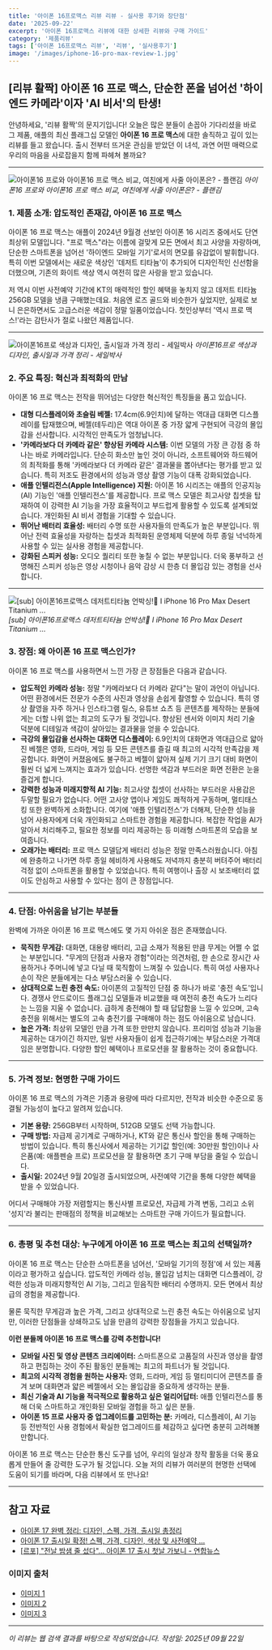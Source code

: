 ```yaml
---
title: '아이폰 16프로맥스 리뷰 리뷰 - 실사용 후기와 장단점'
date: '2025-09-22'
excerpt: '아이폰 16프로맥스 리뷰에 대한 상세한 리뷰와 구매 가이드'
category: '제품리뷰'
tags: ['아이폰 16프로맥스 리뷰', '리뷰', '실사용후기']
image: '/images/iphone-16-pro-max-review-1.jpg'
---
```


## [리뷰 활짝] 아이폰 16 프로 맥스, 단순한 폰을 넘어선 '하이엔드 카메라'이자 'AI 비서'의 탄생!

안녕하세요, '리뷰 활짝'의 문지기입니다! 오늘은 많은 분들이 손꼽아 기다리셨을 바로 그 제품, 애플의 최신 플래그십 모델인 **아이폰 16 프로 맥스**에 대한 솔직하고 깊이 있는 리뷰를 들고 왔습니다. 출시 전부터 뜨거운 관심을 받았던 이 녀석, 과연 어떤 매력으로 우리의 마음을 사로잡을지 함께 파헤쳐 볼까요?

---

![아이폰16 프로와 아이폰16 프로 맥스 비교, 여친에게 사줄 아이폰은? - 플랜김](/images/iphone-16-pro-max-review-1.webp)
*아이폰16 프로와 아이폰16 프로 맥스 비교, 여친에게 사줄 아이폰은? - 플랜김*

### 1. 제품 소개: 압도적인 존재감, 아이폰 16 프로 맥스

아이폰 16 프로 맥스는 애플이 2024년 9월경 선보인 아이폰 16 시리즈 중에서도 단연 최상위 모델입니다. "프로 맥스"라는 이름에 걸맞게 모든 면에서 최고 사양을 자랑하며, 단순한 스마트폰을 넘어선 '하이엔드 모바일 기기'로서의 면모를 유감없이 발휘합니다. 특히 이번 모델에서는 새로운 색상인 '데저트 티타늄'이 추가되어 디자인적인 신선함을 더했으며, 기존의 화이트 색상 역시 여전히 많은 사랑을 받고 있습니다.

저 역시 이번 사전예약 기간에 KT의 매력적인 할인 혜택을 놓치지 않고 데저트 티타늄 256GB 모델을 냉큼 구매했는데요. 처음엔 로즈 골드와 비슷한가 싶었지만, 실제로 보니 은은하면서도 고급스러운 색감이 정말 일품이었습니다. 첫인상부터 '역시 프로 맥스!'라는 감탄사가 절로 나왔던 제품입니다.

---

![아이폰16프로 색상과 디자인, 출시일과 가격 정리 - 세일박사](/images/iphone-16-pro-max-review-2.webp)
*아이폰16프로 색상과 디자인, 출시일과 가격 정리 - 세일박사*

### 2. 주요 특징: 혁신과 최적화의 만남

아이폰 16 프로 맥스는 전작을 뛰어넘는 다양한 혁신적인 특징들을 품고 있습니다.

*   **대형 디스플레이와 초슬림 베젤:** 17.4cm(6.9인치)에 달하는 역대급 대화면 디스플레이를 탑재했으며, 베젤(테두리)은 역대 아이폰 중 가장 얇게 구현되어 극강의 몰입감을 선사합니다. 시각적인 만족도가 엄청납니다.
*   **'카메라보다 더 카메라 같은' 향상된 카메라 시스템:** 이번 모델의 가장 큰 강점 중 하나는 바로 카메라입니다. 단순히 화소만 높인 것이 아니라, 소프트웨어와 하드웨어의 최적화를 통해 '카메라보다 더 카메라 같은' 결과물을 뽑아낸다는 평가를 받고 있습니다. 특히 저조도 환경에서의 성능과 영상 촬영 기능이 대폭 강화되었습니다.
*   **애플 인텔리전스(Apple Intelligence) 지원:** 아이폰 16 시리즈는 애플의 인공지능(AI) 기능인 '애플 인텔리전스'를 제공합니다. 프로 맥스 모델은 최고사양 칩셋을 탑재하여 이 강력한 AI 기능을 가장 효율적이고 부드럽게 활용할 수 있도록 설계되었습니다. 개인화된 AI 비서 경험을 기대할 수 있습니다.
*   **뛰어난 배터리 효율성:** 배터리 수명 또한 사용자들의 만족도가 높은 부분입니다. 뛰어난 전력 효율성을 자랑하는 칩셋과 최적화된 운영체제 덕분에 하루 종일 넉넉하게 사용할 수 있는 실사용 경험을 제공합니다.
*   **강화된 스피커 성능:** 오디오 퀄리티 또한 놓칠 수 없는 부분입니다. 더욱 풍부하고 선명해진 스피커 성능은 영상 시청이나 음악 감상 시 한층 더 몰입감 있는 경험을 선사합니다.

---

![[sub] 아이폰16프로맥스 데저트티타늄 언박싱!💖 I iPhone 16 Pro Max Desert Titanium ...](/images/iphone-16-pro-max-review-3.webp)
*[sub] 아이폰16프로맥스 데저트티타늄 언박싱!💖 I iPhone 16 Pro Max Desert Titanium ...*

### 3. 장점: 왜 아이폰 16 프로 맥스인가?

아이폰 16 프로 맥스를 사용하면서 느낀 가장 큰 장점들은 다음과 같습니다.

*   **압도적인 카메라 성능:** 정말 "카메라보다 더 카메라 같다"는 말이 과언이 아닙니다. 어떤 환경에서든 전문가 수준의 사진과 영상을 손쉽게 촬영할 수 있습니다. 특히 영상 촬영을 자주 하거나 인스타그램 릴스, 유튜브 쇼츠 등 콘텐츠를 제작하는 분들에게는 더할 나위 없는 최고의 도구가 될 것입니다. 향상된 센서와 이미지 처리 기술 덕분에 디테일과 색감이 살아있는 결과물을 얻을 수 있습니다.
*   **극강의 몰입감을 선사하는 대화면 디스플레이:** 6.9인치의 대화면과 역대급으로 얇아진 베젤은 영화, 드라마, 게임 등 모든 콘텐츠를 즐길 때 최고의 시각적 만족감을 제공합니다. 화면이 커졌음에도 불구하고 베젤이 얇아져 실제 기기 크기 대비 화면이 훨씬 더 넓게 느껴지는 효과가 있습니다. 선명한 색감과 부드러운 화면 전환은 눈을 즐겁게 합니다.
*   **강력한 성능과 미래지향적 AI 기능:** 최고사양 칩셋이 선사하는 부드러운 사용감은 두말할 필요가 없습니다. 어떤 고사양 앱이나 게임도 쾌적하게 구동하며, 멀티태스킹 또한 완벽하게 소화합니다. 여기에 '애플 인텔리전스'가 더해져, 단순한 성능을 넘어 사용자에게 더욱 개인화되고 스마트한 경험을 제공합니다. 복잡한 작업을 AI가 알아서 처리해주고, 필요한 정보를 미리 제공하는 등 미래형 스마트폰의 모습을 보여줍니다.
*   **오래가는 배터리:** 프로 맥스 모델답게 배터리 성능은 정말 만족스러웠습니다. 아침에 완충하고 나가면 하루 종일 헤비하게 사용해도 저녁까지 충분히 버텨주어 배터리 걱정 없이 스마트폰을 활용할 수 있었습니다. 특히 여행이나 출장 시 보조배터리 없이도 안심하고 사용할 수 있다는 점이 큰 장점입니다.

---
### 4. 단점: 아쉬움을 남기는 부분들

완벽에 가까운 아이폰 16 프로 맥스에도 몇 가지 아쉬운 점은 존재했습니다.

*   **묵직한 무게감:** 대화면, 대용량 배터리, 고급 소재가 적용된 만큼 무게는 어쩔 수 없는 부분입니다. "무게의 단점과 사용자 경험"이라는 의견처럼, 한 손으로 장시간 사용하거나 주머니에 넣고 다닐 때 묵직함이 느껴질 수 있습니다. 특히 여성 사용자나 손이 작은 분들에게는 다소 부담스러울 수 있습니다.
*   **상대적으로 느린 충전 속도:** 아이폰의 고질적인 단점 중 하나가 바로 '충전 속도'입니다. 경쟁사 안드로이드 플래그십 모델들과 비교했을 때 여전히 충전 속도가 느리다는 느낌을 지울 수 없습니다. 급하게 충전해야 할 때 답답함을 느낄 수 있으며, 고속 충전을 위해서는 별도의 고속 충전기를 구매해야 하는 점도 아쉬움으로 남습니다.
*   **높은 가격:** 최상위 모델인 만큼 가격 또한 만만치 않습니다. 프리미엄 성능과 기능을 제공하는 대가이긴 하지만, 일반 사용자들이 쉽게 접근하기에는 부담스러운 가격대임은 분명합니다. 다양한 할인 혜택이나 프로모션을 잘 활용하는 것이 중요합니다.

---
### 5. 가격 정보: 현명한 구매 가이드

아이폰 16 프로 맥스의 가격은 기종과 용량에 따라 다르지만, 전작과 비슷한 수준으로 동결될 가능성이 높다고 알려져 있습니다.

*   **기본 용량:** 256GB부터 시작하며, 512GB 모델도 선택 가능합니다.
*   **구매 방법:** 자급제 공기계로 구매하거나, KT와 같은 통신사 할인을 통해 구매하는 방법이 있습니다. 특히 통신사에서 제공하는 기기값 할인(예: 30만원 할인)이나 사은품(예: 애플펜슬 프로) 프로모션을 잘 활용하면 초기 구매 부담을 줄일 수 있습니다.
*   **출시일:** 2024년 9월 20일경 출시되었으며, 사전예약 기간을 통해 다양한 혜택을 받을 수 있었습니다.

어디서 구매해야 가장 저렴할지는 통신사별 프로모션, 자급제 가격 변동, 그리고 소위 '성지'라 불리는 판매점의 정책을 비교해보는 스마트한 구매 가이드가 필요합니다.

---
### 6. 총평 및 추천 대상: 누구에게 아이폰 16 프로 맥스는 최고의 선택일까?

아이폰 16 프로 맥스는 단순한 스마트폰을 넘어선, '모바일 기기의 정점'에 서 있는 제품이라고 평가하고 싶습니다. 압도적인 카메라 성능, 몰입감 넘치는 대화면 디스플레이, 강력한 성능과 미래지향적인 AI 기능, 그리고 믿음직한 배터리 수명까지. 모든 면에서 최상급의 경험을 제공합니다.

물론 묵직한 무게감과 높은 가격, 그리고 상대적으로 느린 충전 속도는 아쉬움으로 남지만, 이러한 단점들을 상쇄하고도 남을 만큼의 강력한 장점들을 가지고 있습니다.

**이런 분들께 아이폰 16 프로 맥스를 강력 추천합니다!**

*   **모바일 사진 및 영상 콘텐츠 크리에이터:** 스마트폰으로 고품질의 사진과 영상을 촬영하고 편집하는 것이 주된 활동인 분들께는 최고의 파트너가 될 것입니다.
*   **최고의 시각적 경험을 원하는 사용자:** 영화, 드라마, 게임 등 멀티미디어 콘텐츠를 즐겨 보며 대화면과 얇은 베젤에서 오는 몰입감을 중요하게 생각하는 분들.
*   **최신 기술과 AI 기능을 적극적으로 활용하고 싶은 얼리어답터:** 애플 인텔리전스를 통해 더욱 스마트하고 개인화된 모바일 경험을 하고 싶은 분들.
*   **아이폰 15 프로 사용자 중 업그레이드를 고민하는 분:** 카메라, 디스플레이, AI 기능 등 전반적인 사용 경험에서 확실한 업그레이드를 체감하고 싶다면 충분히 고려해볼 만합니다.

아이폰 16 프로 맥스는 단순한 통신 도구를 넘어, 우리의 일상과 창작 활동을 더욱 풍요롭게 만들어 줄 강력한 도구가 될 것입니다. 오늘 저의 리뷰가 여러분의 현명한 선택에 도움이 되기를 바라며, 다음 리뷰에서 또 만나요!

---



## 참고 자료

- [아이폰 17 완벽 정리: 디자인, 스펙, 가격, 출시일 총정리](https://blog.naver.com/chkkim22/223924473208)
- [아이폰 17 출시일 확정! 스펙, 가격, 디자인, 색상 및 사전예약 ...](https://www.ajd.co.kr/contents/basic-tip/detail/아이폰_17_출시일과_디자인_루머_및_모델별_성능_비교에어_프로-47971)
- [[르포] "전날 밤샘 줄 섰다"… 아이폰 17 출시 첫날 가보니 - 연합뉴스](https://www.yna.co.kr/view/AKR20250919058100017)

### 이미지 출처
- [이미지 1](https://plankim.com/wp-content/uploads/2024/11/Compare-specification-iPhone-16-pro-vs-iPhone-16-pro-max-2048x1691.jpg)
- [이미지 2](https://saledoctor.co.kr/wp-content/uploads/2024/09/아이폰16프로-색상과-디자인-출시일과-가격-정리-2048x1152.jpg)
- [이미지 3](https://i.ytimg.com/vi/iEwHzho13pY/maxresdefault.jpg)


---
*이 리뷰는 웹 검색 결과를 바탕으로 작성되었습니다.*
*작성일: 2025년 09월 22일*
